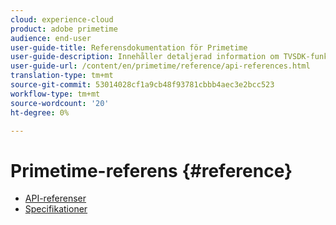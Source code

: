 ```yaml
---
cloud: experience-cloud
product: adobe primetime
audience: end-user
user-guide-title: Referensdokumentation för Primetime
user-guide-description: Innehåller detaljerad information om TVSDK-funktioner, datastrukturer och andra programmeringskonstruktioner.
user-guide-url: /content/en/primetime/reference/api-references.html
translation-type: tm+mt
source-git-commit: 53014028cf1a9cb48f93781cbbb4aec3e2bcc523
workflow-type: tm+mt
source-wordcount: '20'
ht-degree: 0%

---
```



# Primetime-referens {#reference}

+ [API-referenser](api-references.md)
+ [Specifikationer](specifications.md)